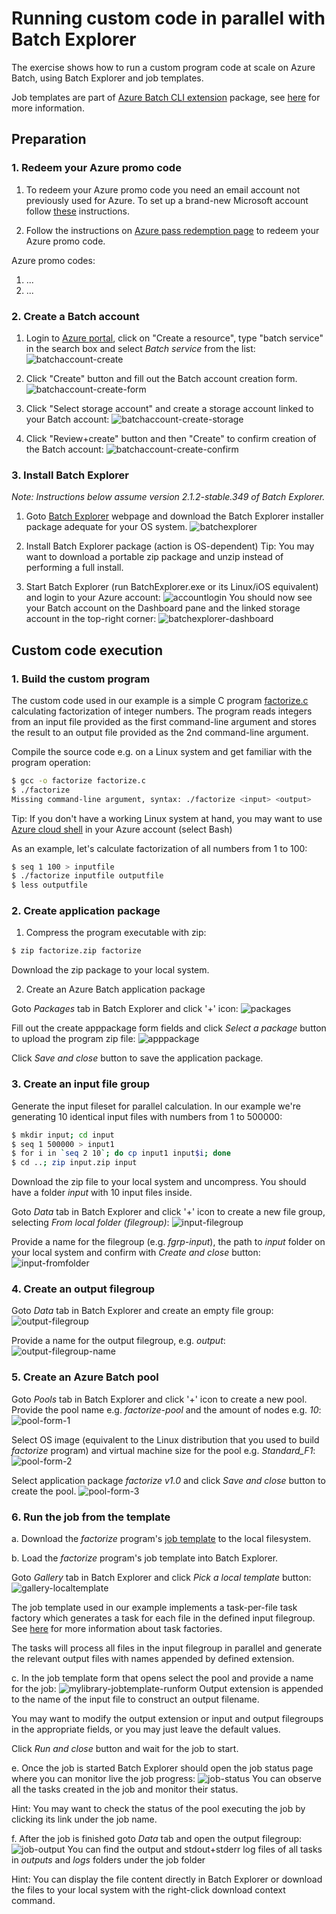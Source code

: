 # Running custom code in parallel with Batch Explorer
The exercise shows how to run a custom program code at scale on Azure Batch, using Batch Explorer and job templates. 

Job templates are part of [Azure Batch CLI extension](https://github.com/Azure/azure-batch-cli-extensions/blob/master/README.rst) package, see [here](https://github.com/Azure/azure-batch-cli-extensions/blob/master/doc/templates.md) for more information. 


## Preparation
### 1. Redeem your Azure promo code
1. To redeem your Azure promo code you need an email account not previously used for Azure. To set up a brand-new Microsoft account follow [these](Setup_Microsoft_account.pdf) instructions.

2. Follow the instructions on [Azure pass redemption page](https://www.microsoftazurepass.com/Home/HowTo) to redeem your Azure promo code.

Azure promo codes:
1. ...
2. ...

### 2. Create a Batch account
1. Login to [Azure portal](https://portal.azure.com), click on "Create a resource", type "batch service" in the search box and select *Batch service* from the list:
![batchaccount-create](screenshots/batchaccount-create.png)

2. Click "Create" button and fill out the Batch account creation form.
![batchaccount-create-form](screenshots/batchaccount-create-form.png)

3. Click "Select storage account" and create a storage account linked to your Batch account:
![batchaccount-create-storage](screenshots/batchaccount-create-storage.png)

4. Click "Review+create" button and then "Create" to confirm creation of the Batch account:
![batchaccount-create-confirm](screenshots/batchaccount-create-confirm.png)

### 3. Install Batch Explorer
*Note: Instructions below assume version 2.1.2-stable.349 of Batch Explorer.*

1. Goto [Batch Explorer](https://azure.github.io/BatchExplorer/) webpage and download the Batch Explorer installer package adequate for your OS system.
![batchexplorer](screenshots/batchexplorer.png)

2. Install Batch Explorer package (action is OS-dependent)
Tip: You may want to download a portable zip package and unzip instead of performing a full install.

3. Start Batch Explorer (run BatchExplorer.exe or its Linux/iOS equivalent) and login to your Azure account:
![accountlogin](screenshots/accountlogin.png)
You should now see your Batch account on the Dashboard pane and the linked storage account in the top-right corner:
![batchexplorer-dashboard](screenshots/batchexplorer-dashboard.png)

## Custom code execution
### 1. Build the custom program
The custom code used in our example is a simple C program [factorize.c](factorize.c) calculating factorization of integer numbers. 
The program reads integers from an input file provided as the first command-line argument and stores the result to an output file provided as the 2nd command-line argument.

Compile the source code e.g. on a Linux system and get familiar with the program operation:
```bash
$ gcc -o factorize factorize.c
$ ./factorize
Missing command-line argument, syntax: ./factorize <input> <output>
```
Tip: If you don't have a working Linux system at hand, you may want to use [Azure cloud shell](https://shell.azure.com) in your Azure account (select Bash)

As an example, let's calculate factorization of all numbers from 1 to 100:
```bash
$ seq 1 100 > inputfile
$ ./factorize inputfile outputfile
$ less outputfile
```
### 2. Create application package
1. Compress the program executable with zip:
```bash
$ zip factorize.zip factorize
```
Download the zip package to your local system.

2. Create an Azure Batch application package

Goto *Packages* tab in Batch Explorer and click '+' icon:
![packages](screenshots/batchexplorer-packages.png)

Fill out the create apppackage form fields and click *Select a package* button to upload the program zip file:
![apppackage](screenshots/batchexplorer-apppackage.png)

Click *Save and close* button to save the application package. 

### 3. Create an input file group

Generate the input fileset for parallel calculation. In our example we're generating 10 identical input files with numbers from 1 to 500000:  
```bash
$ mkdir input; cd input
$ seq 1 500000 > input1
$ for i in `seq 2 10`; do cp input1 input$i; done
$ cd ..; zip input.zip input
```
Download the zip file to your local system and uncompress. You should have a folder *input* with 10 input files inside. 

Goto *Data* tab in Batch Explorer and click '+' icon to create a new file group, selecting *From local folder (filegroup)*:
![input-filegroup](screenshots/input-filegroup.png)

Provide a name for the filegroup (e.g. *fgrp-input*), the path to *input* folder on your local system and confirm with *Create and close* button:
![input-fromfolder](screenshots/input-filegroup-fromfolder.png)

### 4. Create an output filegroup 
Goto *Data* tab in Batch Explorer and create an empty file group:
![output-filegroup](screenshots/output-filegroup.png)

Provide a name for the output filegroup, e.g. *output*:
![output-filegroup-name](screenshots/output-filegroup-name.png)

### 5. Create an Azure Batch pool
Goto *Pools* tab in Batch Explorer and click '+' icon to create a new pool. 
Provide the pool name e.g. *factorize-pool* and the amount of nodes e.g. *10*:
![pool-form-1](screenshots/pool-form-1.png)

Select OS image (equivalent to the Linux distribution that you used to build *factorize* program) and virtual machine size for the pool e.g. *Standard_F1*:
![pool-form-2](screenshots/pool-form-2.png)

Select application package *factorize v1.0* and click *Save and close* button to create the pool.
![pool-form-3](screenshots/pool-form-3.png)

### 6. Run the job from the template
a. Download the *factorize* program's [job template](factorize-job.json) to the local filesystem.

b. Load the *factorize* program's job template into Batch Explorer.

Goto *Gallery* tab in Batch Explorer and click *Pick a local template* button: 
![gallery-localtemplate](screenshots/gallery-picklocaltemplate.png)

The job template used in our example implements a task-per-file task factory which generates a task for each file in the defined input filegroup. See [here](https://github.com/Azure/azure-batch-cli-extensions/blob/master/doc/taskFactories.md) for more information about task factories.   

The tasks will process all files in the input filegroup in parallel and generate the relevant output files with names appended by defined extension.

c. In the job template form that opens select the pool and provide a name for the job:
![mylibrary-jobtemplate-runform](screenshots/mylibrary-jobtemplate-runform.png)
Output extension is appended to the name of the input file to construct an output filename.

You may want to modify the output extension or input and output filegroups in the appropriate fields, or you may just leave the default values. 

Click *Run and close* button and wait for the job to start.

e. Once the job is started Batch Explorer should open the job status page where you can monitor live the job progress:
![job-status](screenshots/job-status.png)
You can observe all the tasks created in the job and monitor their status.

Hint: You may want to check the status of the pool executing the job by clicking its link under the job name.

f. After the job is finished goto *Data* tab and open the output filegroup:
![job-output](screenshots/job-output.png)
You can find the output and stdout+stderr log files of all tasks in *outputs* and *logs* folders under the job folder 

Hint: You can display the file content directly in Batch Explorer or download the files to your local system with the right-click download context command.
